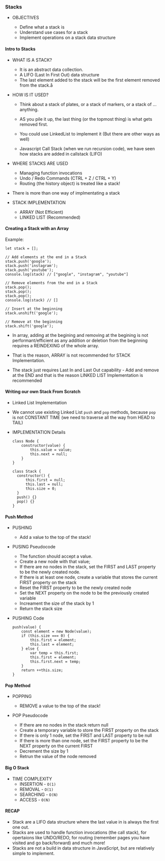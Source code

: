 ### Stacks

- OBJECTIVES

  - Define what a stack is
  - Understand use cases for a stack
  - Implement operations on a stack data structure

#### Intro to Stacks

- WHAT IS A STACK?

  - It is an abstract data collection.
  - A LIFO (Last In First Out) data structure
  - The last element added to the stack will be the first element removed from the stack.å

- HOW IS IT USED?

  - Think about a stack of plates, or a stack of markers, or a stack of ... anything.
  - AS you pile it up, the last thing (or the topmost thing) is what gets removed first.
  - You could use LinkedList to implement it (But there are other ways as well)

  - Javascript Call Stack (when we run recursion code), we have seen how stacks are added in callstack (LIFO)

- WHERE STACKS ARE USED

  - Managing function invocations
  - Undo / Redo Commands (CTRL + Z / CTRL + Y)
  - Routing (the history object) is treated like a stack!

- There is more than one way of implmentating a stack

- STACK IMPLEMENTATION
  - ARRAY (Not Efficient)
  - LINKED LIST (Recommended)

#### Creating a Stack with an Array

Example:

```
let stack = [];

// Add elements at the end in a Stack
stack.push('google');
stack.push('instagram');
stack.push('youtube');
console.log(stack) // ["google", "instagram", "youtube"]

// Remove elements from the end in a Stack
stack.pop();
stack.pop();
stack.pop();
console.log(stack) // []

// Insert at the beginning
stack.unshift('google');

// Remove at the beginning
stack.shift('google');

```

- In array, adding at the begining and removing at the begining is not performant/efficient as any addition
  or deletion from the beginning requires a REINDEXING of the whole array.

- That is the reason, ARRAY is not recommended for STACK Implementation.
- The stack just requires Last In and Last Out capability - Add and remove at the END
  and that is the reason LINKED LIST Implementation is recommended

#### Writing our own Stack From Scratch

- Linked List Implementation

- We cannot use existing Linked List `push` and `pop` methods, because `pop`
  is not CONSTANT TIME (we need to traverse all the way from HEAD to TAIL)

- IMPLEMENTATION Details

  ```
  class Node {
      constructor(value) {
          this.value = value;
          this.next = null;
      }
  }

  ```

  ```
  class Stack {
    constructor() {
        this.first = null;
        this.last = null;
        this.size = 0;
    }
    push() {}
    pop() {}
  }
  ```

#### Push Method

- PUSHING

  - Add a value to the top of the stack!

- PUSING Pseudocode

  - The function should accept a value.
  - Create a new node with that value;
  - If there are no nodes in the stack, set the FIRST and LAST property to be the newly created node.
  - If there is at least one node, create a variable that stores the current FIRST property on the stack
  - Reset the FIRST property to be the newly created node
  - Set the NEXT property on the node to be the previously created variable
  - Increament the size of the stack by 1
  - Return the stack size

- PUSHING Code

  ```
  push(value) {
      const element = new Node(value);
      if (this.size === 0) {
          this.first = element;
          this.last = element;
      } else {
          var temp = this.first;
          this.first = element;
          this.first.next = temp;
      }
      return ++this.size;
  }
  ```

#### Pop Method

- POPPING

  - REMOVE a value to the top of the stack!

- POP Pseudocode
  - If there are no nodes in the stack return null
  - Create a temporary variable to store the FIRST property on the stack
  - If there is only 1 node, set the FIRST and LAST property to be null
  - If there is more than one node, set the FIRST property to be the NEXT property on the current FIRST
  - Decrement the size by 1
  - Retrun the value of the node removed

#### Big O Stack

- TIME COMPLEXITY
  - INSERTION - `O(1)`
  - REMOVAL - `O(1)`
  - SEARCHING - `O(N)`
  - ACCESS - `O(N)`

#### RECAP

- Stack are a LIFO data structure where the last value in is always the first one out.
- Stacks are used to handle function invocations (the call stack), for opertaions like UNDO/REDO,
  for routing (remember pages you have visited and go back/forward) and much more!
- Stacks are not a build in data structure in JavaScript, but are relatively simple to implement.

